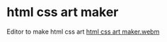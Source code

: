 # html css art maker
Editor to make html css art
[html css art maker.webm](https://user-images.githubusercontent.com/54494834/183238018-f92bb540-8303-4817-8908-1070d4396d57.webm)
